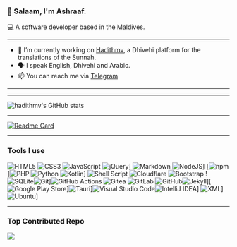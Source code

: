 <!--
**hadithmv/hadithmv** is a ✨ _special_ ✨ repository because its `README.md` (this file) appears on your GitHub profile.

Here are some ideas to get you started:

- 🔭 I’m currently working on ...
- 🌱 I’m currently learning ...
- 👯 I’m looking to collaborate on ...
- 🤔 I’m looking for help with ...
- 💬 Ask me about ...
- 📫 How to reach me: https://telegram.me/ashraafmv

-->

### 👋 Salaam, I'm Ashraaf.
💻 A software developer based in the Maldives.

-----

- 🔭 I’m currently working on [Hadithmv]([https://github.com/c9s/bbgo](https://github.com/hadithmv/hadithmv.github.io)), a Dhivehi platform for the translations of the Sunnah.  
- 🗣 I speak English, Dhivehi and Arabic.
- 📫 You can reach me via [Telegram](https://telegram.me/ashraafmv)

-----

<!--<p align="left"> <img src="https://komarev.com/ghpvc/?username=hadithmv&label=Profile%20views&color=0e75b6&style=flat" alt="hadithmv" /> </p>-->

<!--<h3 align="left">Languages and Tools:</h3>
<a href="https://getbootstrap.com" target="_blank"> <img src="https://raw.githubusercontent.com/devicons/devicon/master/icons/bootstrap/bootstrap-plain-wordmark.svg" alt="bootstrap" width="40" height="40"/> </a> <img src="https://raw.githubusercontent.com/devicons/devicon/master/icons/css3/css3-original-wordmark.svg" alt="css3" width="40" height="40"/> </a> <img src="https://www.vectorlogo.zone/logos/git-scm/git-scm-icon.svg" alt="git" width="40" height="40"/> </a> <a href="https://www.w3.org/html/" target="_blank"> <img src="https://raw.githubusercontent.com/devicons/devicon/master/icons/html5/html5-original-wordmark.svg" alt="html5" width="40" height="40"/> </a> <a href="https://developer.mozilla.org/en-US/docs/Web/JavaScript" target="_blank"> <img src="https://raw.githubusercontent.com/devicons/devicon/master/icons/javascript/javascript-original.svg" alt="javascript" width="40" height="40"/> </a> <a href="https://laravel.com/" target="_blank"> <a href="https://www.sqlite.org/" target="_blank"> <img src="https://www.vectorlogo.zone/logos/sqlite/sqlite-icon.svg" alt="sqlite" width="40" height="40"/> </a> </p>-->

<!--
<p align="center">
<img src="https://github-readme-stats.vercel.app/api/top-langs?username=hadithmv&show_icons=true&locale=en&layout=compact&theme=algolia" alt="hadithmv" />

<p>
<img src="https://github-readme-stats.vercel.app/api?username=hadithmv&show_icons=true&locale=en&theme=algolia" alt="hadithmv" />
</p>
-->

-----
<!--
https://github.com/inttter/md-badges
-->
![hadithmv's GitHub stats](https://github-readme-stats.vercel.app/api?username=hadithmv&show=reviews,discussions_started,discussions_answered,prs_merged,prs_merged_percentage&show_icons=true&theme=transparent)

-----

[![Readme Card](https://github-readme-stats.vercel.app/api/pin/?username=hadithmv&repo=hadithmv)](https://github.com/hadithmv/hadithmv)

-----
<!--
https://github.com/inttter/md-badges
-->
### Tools I use
![HTML5](https://img.shields.io/badge/html5-%23E34F26.svg?style=for-the-badge&logo=html5&logoColor=white) ![CSS3](https://img.shields.io/badge/css3-%231572B6.svg?style=for-the-badge&logo=css3&logoColor=white) ![JavaScript](https://img.shields.io/badge/javascript-%23323330.svg?style=for-the-badge&logo=javascript&logoColor=%23F7DF1E) ![jQuery](https://img.shields.io/badge/jQuery-0769AD?logo=jquery&logoColor=fff)] ![Markdown](https://img.shields.io/badge/markdown-%23000000.svg?style=for-the-badge&logo=markdown&logoColor=white) ![NodeJS](https://img.shields.io/badge/Node.js-6DA55F?logo=node.js&logoColor=white)] [![npm](https://img.shields.io/badge/npm-CB3837?logo=npm&logoColor=fff)]![PHP](https://img.shields.io/badge/php-%23777BB4.svg?style=for-the-badge&logo=php&logoColor=white) ![Python](https://img.shields.io/badge/python-3670A0?style=for-the-badge&logo=python&logoColor=ffdd54) ![Kotlin](https://img.shields.io/badge/Kotlin-%237F52FF.svg?logo=kotlin&logoColor=white)] ![Shell Script](https://img.shields.io/badge/shell_script-%23121011.svg?style=for-the-badge&logo=gnu-bash&logoColor=white) ![Cloudflare](https://img.shields.io/badge/Cloudflare-F38020?style=for-the-badge&logo=Cloudflare&logoColor=white)  ![Bootstrap](https://img.shields.io/badge/bootstrap-%238511FA.svg?style=for-the-badge&logo=bootstrap&logoColor=white) !![SQLite](https://img.shields.io/badge/sqlite-%2307405e.svg?style=for-the-badge&logo=sqlite&logoColor=white)![Git](https://img.shields.io/badge/Git-F05032?logo=git&logoColor=fff)]![GitHub Actions](https://img.shields.io/badge/github%20actions-%232671E5.svg?style=for-the-badge&logo=githubactions&logoColor=white) ![Gitea](https://img.shields.io/badge/Gitea-34495E?style=for-the-badge&logo=gitea&logoColor=5D9425) ![GitLab](https://img.shields.io/badge/gitlab-%23181717.svg?style=for-the-badge&logo=gitlab&logoColor=white) ![GitHub](https://img.shields.io/badge/github-%23121011.svg?style=for-the-badge&logo=github&logoColor=white)![Jekyll](https://img.shields.io/badge/Jekyll-C00?logo=jekyll&logoColor=fff)][![Google Play Store](https://img.shields.io/badge/Google_Play-414141?logo=google-play&logoColor=white)]![Tauri](https://img.shields.io/badge/Tauri-24C8D8?logo=tauri&logoColor=fff)]![Visual Studio Code](https://custom-icon-badges.demolab.com/badge/Visual%20Studio%20Code-0078d7.svg?logo=vsc&logoColor=white)![IntelliJ IDEA](https://img.shields.io/badge/IntelliJIDEA-000000.svg?logo=intellij-idea&logoColor=white)] ![XML](https://img.shields.io/badge/XML-767C52?logo=xml&logoColor=fff)]![Ubuntu](https://img.shields.io/badge/Ubuntu-E95420?logo=ubuntu&logoColor=white)]

-----

### Top Contributed Repo
![](https://github-contributor-stats.vercel.app/api?username=hadithmv&limit=5&theme=dark&combine_all_yearly_contributions=true)
